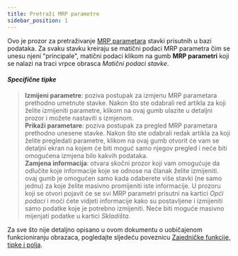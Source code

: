 ```yaml
---
title: Pretraži MRP parametre 
sidebar_position: 1
---
```


Ovo je prozor za pretraživanje [MRP parametara](/docs/erp-home/registers/items/create-new-item) stavki prisutnih u bazi podataka. Za svaku stavku kreiraju se matični podaci MRP parametra čim se unesu njeni "principale", matični podaci klikom na gumb **MRP parametri** koji se nalazi na traci vrpce obrasca  *Matični podaci stavke*.

#### *Specifične tipke*

> **Izmijeni parametre**: poziva postupak za izmjenu MRP parametara prethodno umetnute stavke. Nakon što ste odabrali red artikla za koji želite izmijeniti parametre, klikom na ovaj gumb ulazite u detaljni prozor i možete nastaviti s izmjenom.    
> **Prikaži parametare**: poziva postupak za pregled MRP parametara prethodno unesene stavke. Nakon što ste odabrali redak artikla za koji želite pregledati parametre, klikom na ovaj gumb otvorit će vam se detaljni ekran na kojem će biti moguć samo njegov pregled i neće biti omogućena izmjena bilo kakvih podataka.   
> **Zamjena informacija**: otvara skočni prozor koji vam omogućuje da odlučite koje informacije koje se odnose na članak želite izmijeniti. ovaj gumb je omogućen samo kada odaberete više stavki (ne samo jednu) za koje želite masivno promijeniti iste informacije. U prozoru koji se otvori pojavit će se svi MRP parametri prisutni na kartici *Opći podaci* i moći ćete vidjeti informacije kako su postavljene i izmijeniti samo podatke koje je potrebno izmijeniti. Neće biti moguće masivno mijenjati podatke u kartici *Skladišta*.

Za sve što nije detaljno opisano u ovom dokumentu o uobičajenom funkcioniranju obrazaca, pogledajte sljedeću poveznicu [Zajedničke funkcije, tipke i polja](/docs/guide/common).
